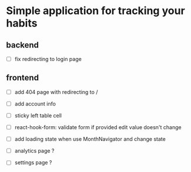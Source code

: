 # Simple application for tracking your habits

## backend

- [ ] fix redirecting to login page

## frontend

- [ ] add 404 page with redirecting to /

- [ ] add account info
- [ ] sticky left table cell
- [ ] react-hook-form: validate form if provided edit value doesn't change
- [ ] add loading state when use MonthNavigator and change state

- [ ] analytics page ?
- [ ] settings page ?
